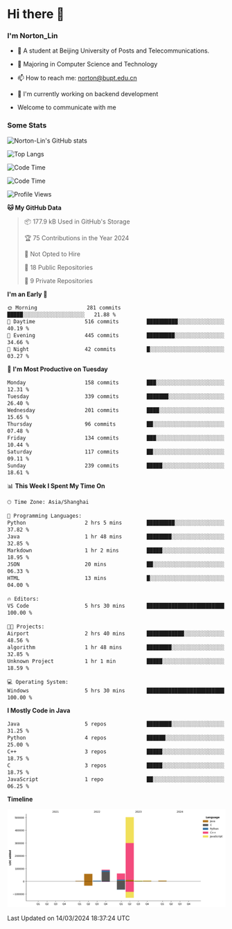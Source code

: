 
# Hi there 👋

### I'm Norton_Lin
- 🏫 A student at Beijing University of Posts and Telecommunications.
- 🌱 Majoring in Computer Science and Technology
- 📫 How to reach me: norton@bupt.edu.cn
- 🌱 I'm currently working on backend development

- Welcome to communicate with me

### Some Stats
![Norton-Lin's GitHub stats](https://github-readme-stats.vercel.app/api?username=Norton-Lin&count_private=true&show_icons=true&theme=radical)

![Top Langs](https://github-readme-stats.vercel.app/api/top-langs/?username=Norton-Lin&langs_count=10&layout=compact)

![Code Time](https://github-readme-stats.vercel.app/api/wakatime?username=Norton_Lin)

<!--START_SECTION:waka-->
![Code Time](http://img.shields.io/badge/Code%20Time-494%20hrs%2047%20mins-blue)

![Profile Views](http://img.shields.io/badge/Profile%20Views-0-blue)

**🐱 My GitHub Data** 

> 📦 177.9 kB Used in GitHub's Storage 
 > 
> 🏆 75 Contributions in the Year 2024
 > 
> 🚫 Not Opted to Hire
 > 
> 📜 18 Public Repositories 
 > 
> 🔑 9 Private Repositories 
 > 
**I'm an Early 🐤** 

```text
🌞 Morning                281 commits         █████░░░░░░░░░░░░░░░░░░░░   21.88 % 
🌆 Daytime                516 commits         ██████████░░░░░░░░░░░░░░░   40.19 % 
🌃 Evening                445 commits         █████████░░░░░░░░░░░░░░░░   34.66 % 
🌙 Night                  42 commits          █░░░░░░░░░░░░░░░░░░░░░░░░   03.27 % 
```
📅 **I'm Most Productive on Tuesday** 

```text
Monday                   158 commits         ███░░░░░░░░░░░░░░░░░░░░░░   12.31 % 
Tuesday                  339 commits         ███████░░░░░░░░░░░░░░░░░░   26.40 % 
Wednesday                201 commits         ████░░░░░░░░░░░░░░░░░░░░░   15.65 % 
Thursday                 96 commits          ██░░░░░░░░░░░░░░░░░░░░░░░   07.48 % 
Friday                   134 commits         ███░░░░░░░░░░░░░░░░░░░░░░   10.44 % 
Saturday                 117 commits         ██░░░░░░░░░░░░░░░░░░░░░░░   09.11 % 
Sunday                   239 commits         █████░░░░░░░░░░░░░░░░░░░░   18.61 % 
```


📊 **This Week I Spent My Time On** 

```text
🕑︎ Time Zone: Asia/Shanghai

💬 Programming Languages: 
Python                   2 hrs 5 mins        █████████░░░░░░░░░░░░░░░░   37.82 % 
Java                     1 hr 48 mins        ████████░░░░░░░░░░░░░░░░░   32.85 % 
Markdown                 1 hr 2 mins         █████░░░░░░░░░░░░░░░░░░░░   18.95 % 
JSON                     20 mins             ██░░░░░░░░░░░░░░░░░░░░░░░   06.33 % 
HTML                     13 mins             █░░░░░░░░░░░░░░░░░░░░░░░░   04.00 % 

🔥 Editors: 
VS Code                  5 hrs 30 mins       █████████████████████████   100.00 % 

🐱‍💻 Projects: 
Airport                  2 hrs 40 mins       ████████████░░░░░░░░░░░░░   48.56 % 
algorithm                1 hr 48 mins        ████████░░░░░░░░░░░░░░░░░   32.85 % 
Unknown Project          1 hr 1 min          █████░░░░░░░░░░░░░░░░░░░░   18.59 % 

💻 Operating System: 
Windows                  5 hrs 30 mins       █████████████████████████   100.00 % 
```

**I Mostly Code in Java** 

```text
Java                     5 repos             ████████░░░░░░░░░░░░░░░░░   31.25 % 
Python                   4 repos             ██████░░░░░░░░░░░░░░░░░░░   25.00 % 
C++                      3 repos             █████░░░░░░░░░░░░░░░░░░░░   18.75 % 
C                        3 repos             █████░░░░░░░░░░░░░░░░░░░░   18.75 % 
JavaScript               1 repo              ██░░░░░░░░░░░░░░░░░░░░░░░   06.25 % 
```



**Timeline**

![Lines of Code chart](https://raw.githubusercontent.com/Norton-Lin/Norton-Lin/main/assets/bar_graph.png)


 Last Updated on 14/03/2024 18:37:24 UTC
<!--END_SECTION:waka-->
